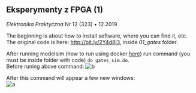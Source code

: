 ## Eksperymenty z FPGA (1)
*Elektronika Praktyczna* Nr 12 (323) • 12.2019

The beginning is about how to install software, where you can find it, etc. <br/>
The original code is here: http://bit.ly/2Y4d8I3, inside *01_gates* folder.

After running modelsim (how to run using docker 
[here](https://github.com/mozerpol/modelsim-docker)) run command (you must be
inside folder with code) `do gates_sim.do`. <br/> 
Before runing above command: 
![b](https://user-images.githubusercontent.com/43972902/132034210-54617b9c-9a11-401e-82c2-1f1637fdf0a8.png)

After this command will appear a few new windows: <br/>
![a](https://user-images.githubusercontent.com/43972902/132034216-fbdc47a7-0515-422d-a6da-cae71f2898e3.png)


